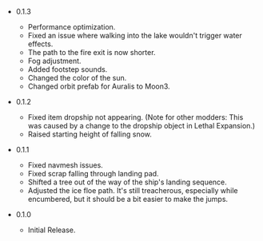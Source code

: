 - 0.1.3
  - Performance optimization.
  - Fixed an issue where walking into the lake wouldn't trigger water effects.
  - The path to the fire exit is now shorter.
  - Fog adjustment.
  - Added footstep sounds.
  - Changed the color of the sun.
  - Changed orbit prefab for Auralis to Moon3.

- 0.1.2
  - Fixed item dropship not appearing. (Note for other modders: This was caused by a change to the dropship object in Lethal Expansion.)
  - Raised starting height of falling snow.

- 0.1.1
  - Fixed navmesh issues.
  - Fixed scrap falling through landing pad.
  - Shifted a tree out of the way of the ship's landing sequence.
  - Adjusted the ice floe path. It's still treacherous, especially while encumbered, but it should be a bit easier to make the jumps.

- 0.1.0  
  - Initial Release.